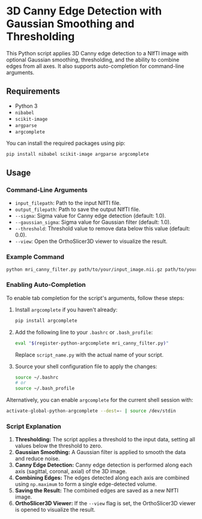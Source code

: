 # 3D Canny Edge Detection with Gaussian Smoothing and Thresholding

This Python script applies 3D Canny edge detection to a NIfTI image with optional Gaussian smoothing, thresholding, and the ability to combine edges from all axes. It also supports auto-completion for command-line arguments.

## Requirements

- Python 3
- `nibabel`
- `scikit-image`
- `argparse`
- `argcomplete`

You can install the required packages using pip:

```sh
pip install nibabel scikit-image argparse argcomplete
```

## Usage

### Command-Line Arguments

- `input_filepath`: Path to the input NIfTI file.
- `output_filepath`: Path to save the output NIfTI file.
- `--sigma`: Sigma value for Canny edge detection (default: 1.0).
- `--gaussian_sigma`: Sigma value for Gaussian filter (default: 1.0).
- `--threshold`: Threshold value to remove data below this value (default: 0.0).
- `--view`: Open the OrthoSlicer3D viewer to visualize the result.

### Example Command

```sh
python mri_canny_filter.py path/to/your/input_image.nii.gz path/to/your/output_image.nii.gz --sigma 2.0 --gaussian_sigma 1.5 --threshold 0.1 --view
```

### Enabling Auto-Completion

To enable tab completion for the script's arguments, follow these steps:

1. Install `argcomplete` if you haven't already:

    ```sh
    pip install argcomplete
    ```

2. Add the following line to your `.bashrc` or `.bash_profile`:

    ```sh
    eval "$(register-python-argcomplete mri_canny_filter.py)"
    ```

    Replace `script_name.py` with the actual name of your script.

3. Source your shell configuration file to apply the changes:

    ```sh
    source ~/.bashrc
    # or
    source ~/.bash_profile
    ```

Alternatively, you can enable `argcomplete` for the current shell session with:

```sh
activate-global-python-argcomplete --dest=- | source /dev/stdin
```

### Script Explanation

1. **Thresholding:** The script applies a threshold to the input data, setting all values below the threshold to zero.
2. **Gaussian Smoothing:** A Gaussian filter is applied to smooth the data and reduce noise.
3. **Canny Edge Detection:** Canny edge detection is performed along each axis (sagittal, coronal, axial) of the 3D image.
4. **Combining Edges:** The edges detected along each axis are combined using `np.maximum` to form a single edge-detected volume.
5. **Saving the Result:** The combined edges are saved as a new NIfTI image.
6. **OrthoSlicer3D Viewer:** If the `--view` flag is set, the OrthoSlicer3D viewer is opened to visualize the result.
